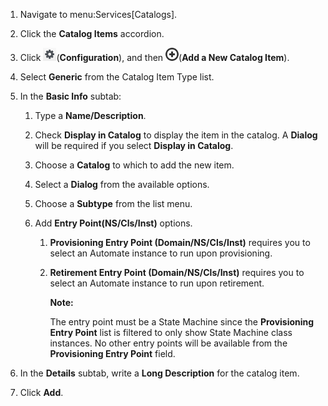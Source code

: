 1.  Navigate to menu:Services\[Catalogs\].

2.  Click the **Catalog Items** accordion.

3.  Click ![1847](../images/1847.png)(**Configuration**), and then
    ![1862](../images/1862.png)(**Add a New Catalog Item**).

4.  Select **Generic** from the Catalog Item Type list.

5.  In the **Basic Info** subtab:

    1.  Type a **Name/Description**.

    2.  Check **Display in Catalog** to display the item in the catalog.
        A **Dialog** will be required if you select **Display in
        Catalog**.

    3.  Choose a **Catalog** to which to add the new item.

    4.  Select a **Dialog** from the available options.

    5.  Choose a **Subtype** from the list menu.

    6.  Add **Entry Point(NS/Cls/Inst)** options.

        1.  **Provisioning Entry Point (Domain/NS/Cls/Inst)** requires
            you to select an Automate instance to run upon provisioning.

        2.  **Retirement Entry Point (Domain/NS/Cls/Inst)** requires you
            to select an Automate instance to run upon retirement.

            **Note:**

            The entry point must be a State Machine since the **Provisioning Entry Point** list is filtered to only show State Machine class instances. No other entry points will be
            available from the **Provisioning Entry Point** field.

6.  In the **Details** subtab, write a **Long Description** for the catalog item.

7.  Click **Add**.
